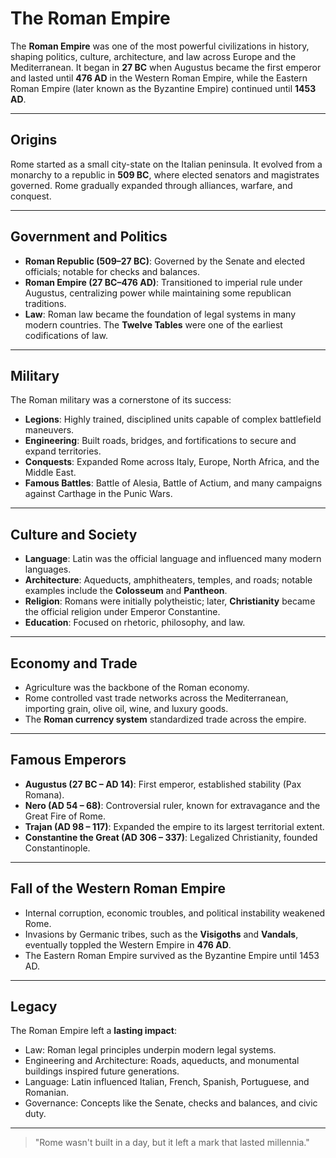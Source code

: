 # The Roman Empire

The **Roman Empire** was one of the most powerful civilizations in history, shaping politics, culture, architecture, and law across Europe and the Mediterranean. It began in **27 BC** when Augustus became the first emperor and lasted until **476 AD** in the Western Roman Empire, while the Eastern Roman Empire (later known as the Byzantine Empire) continued until **1453 AD**.

---

## Origins

Rome started as a small city-state on the Italian peninsula. It evolved from a monarchy to a republic in **509 BC**, where elected senators and magistrates governed. Rome gradually expanded through alliances, warfare, and conquest.

---

## Government and Politics

- **Roman Republic (509–27 BC)**: Governed by the Senate and elected officials; notable for checks and balances.  
- **Roman Empire (27 BC–476 AD)**: Transitioned to imperial rule under Augustus, centralizing power while maintaining some republican traditions.  
- **Law**: Roman law became the foundation of legal systems in many modern countries. The **Twelve Tables** were one of the earliest codifications of law.

---

## Military

The Roman military was a cornerstone of its success:

- **Legions**: Highly trained, disciplined units capable of complex battlefield maneuvers.  
- **Engineering**: Built roads, bridges, and fortifications to secure and expand territories.  
- **Conquests**: Expanded Rome across Italy, Europe, North Africa, and the Middle East.  
- **Famous Battles**: Battle of Alesia, Battle of Actium, and many campaigns against Carthage in the Punic Wars.

---

## Culture and Society

- **Language**: Latin was the official language and influenced many modern languages.  
- **Architecture**: Aqueducts, amphitheaters, temples, and roads; notable examples include the **Colosseum** and **Pantheon**.  
- **Religion**: Romans were initially polytheistic; later, **Christianity** became the official religion under Emperor Constantine.  
- **Education**: Focused on rhetoric, philosophy, and law.  

---

## Economy and Trade

- Agriculture was the backbone of the Roman economy.  
- Rome controlled vast trade networks across the Mediterranean, importing grain, olive oil, wine, and luxury goods.  
- The **Roman currency system** standardized trade across the empire.

---

## Famous Emperors

- **Augustus (27 BC – AD 14)**: First emperor, established stability (Pax Romana).  
- **Nero (AD 54 – 68)**: Controversial ruler, known for extravagance and the Great Fire of Rome.  
- **Trajan (AD 98 – 117)**: Expanded the empire to its largest territorial extent.  
- **Constantine the Great (AD 306 – 337)**: Legalized Christianity, founded Constantinople.

---

## Fall of the Western Roman Empire

- Internal corruption, economic troubles, and political instability weakened Rome.  
- Invasions by Germanic tribes, such as the **Visigoths** and **Vandals**, eventually toppled the Western Empire in **476 AD**.  
- The Eastern Roman Empire survived as the Byzantine Empire until 1453 AD.

---

## Legacy

The Roman Empire left a **lasting impact**:

- Law: Roman legal principles underpin modern legal systems.  
- Engineering and Architecture: Roads, aqueducts, and monumental buildings inspired future generations.  
- Language: Latin influenced Italian, French, Spanish, Portuguese, and Romanian.  
- Governance: Concepts like the Senate, checks and balances, and civic duty.  

---


> "Rome wasn't built in a day, but it left a mark that lasted millennia."
